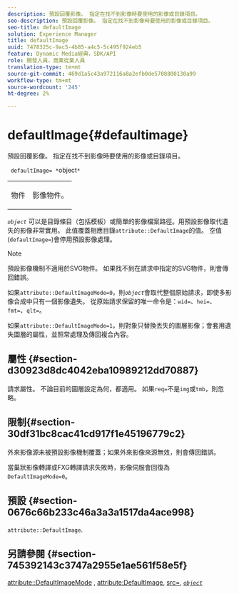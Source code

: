 ```yaml
---
description: 預設回覆影像。 指定在找不到影像時要使用的影像或目錄項目。
seo-description: 預設回覆影像。 指定在找不到影像時要使用的影像或目錄項目。
seo-title: defaultImage
solution: Experience Manager
title: defaultImage
uuid: 7478325c-9ac5-4b85-a4c5-5c495f924eb5
feature: Dynamic Media經典，SDK/API
role: 開發人員，商業從業人員
translation-type: tm+mt
source-git-commit: 469d1a5c43a972116a8a2efb0de5708800130a99
workflow-type: tm+mt
source-wordcount: '245'
ht-degree: 2%

---
```



# defaultImage{#defaultimage}

預設回覆影像。 指定在找不到影像時要使用的影像或目錄項目。

` defaultImage= *`object`*`

<table id="simpletable_C1FC14B7D9AE476DB2B10EB402944335"> 
 <tr class="strow"> 
  <td class="stentry"> <p> <span class="codeph"> <span class="varname"> 物件  </span> </span> </p> </td> 
  <td class="stentry"> <p>影像物件。 </p> </td> 
 </tr> 
</table>

*`object`* 可以是目錄條目（包括模板）或簡單的影像檔案路徑。用預設影像取代遺失的影像非常實用。 此值覆蓋相應目錄`attribute::DefaultImage`的值。 空值(`defaultImage=`)會停用預設影像處理。

>[!NOTE]
>
>預設影像機制不適用於SVG物件。 如果找不到在請求中指定的SVG物件，則會傳回錯誤。

如果`attribute::DefaultImageMode=0`，則&#x200B;*`object`*&#x200B;會取代整個原始請求，即使多影像合成中只有一個影像遺失。 從原始請求保留的唯一命令是：`wid=`、`hei=`、`fmt=`、`qlt=`。

如果`attribute::DefaultImageMode=1`，則對象只替換丟失的圖層影像；會套用遺失圖層的屬性，並照常處理及傳回複合內容。

## 屬性 {#section-d30923d8dc4042eba10989212dd70887}

請求屬性。 不論目前的圖層設定為何，都適用。 如果`req=`不是`img`或`tmb`，則忽略。

## 限制{#section-30df31bc8cac41cd917f1e45196779c2}

外來影像源未被預設影像機制覆蓋；如果外來影像來源無效，則會傳回錯誤。

當巢狀影像轉譯或FXG轉譯請求失敗時，影像伺服會回復為`DefaultImageMode=0`。

## 預設 {#section-0676c66b233c46a3a3a1517da4ace998}

`attribute::DefaultImage`.

## 另請參閱 {#section-745392143c3747a2955e1ae561f58e5f}

[attribute::DefaultImageMode](../../../../../is-api/image-catalog/image-serving-api-ref/c-image-catalog-reference/c-attributes-reference/r-defaultimagemode.md#reference-8a996af162f84e46bbe9e6e0d4e26782) ,  [attribute:DefaultImage](../../../../../is-api/image-catalog/image-serving-api-ref/c-image-catalog-reference/c-attributes-reference/r-is-cat-defaultimage.md#reference-8e9900e129f54ed68462a3c2fc3bc433),  [src=](../../../../../is-api/http-ref/image-serving-api-ref/c-http-protocol-reference/c-command-reference/r-src.md#reference-f6506637778c4c69bf106a7924a91ab1),  [ *`object`* ](../../../../../is-api/http-ref/image-serving-api-ref/c-http-protocol-reference/c-data-types/r-object.md#reference-2591bd24548d462782c68d138ef795a0)

